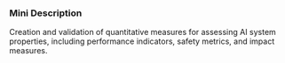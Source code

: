 ### Mini Description

Creation and validation of quantitative measures for assessing AI system properties, including performance indicators, safety metrics, and impact measures.
